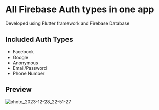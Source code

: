 # All Firebase Auth types in one app

Developed using Flutter framework and Firebase Database

## Included Auth Types

- Facebook
- Google
- Anonymous
- Email/Password
- Phone Number

## Preview

![photo_2023-12-28_22-51-27](https://github.com/elbeekk/FirebaseAuth/assets/121304208/267d5b91-7ea5-4819-b9a6-4d0ed08c4993) 
